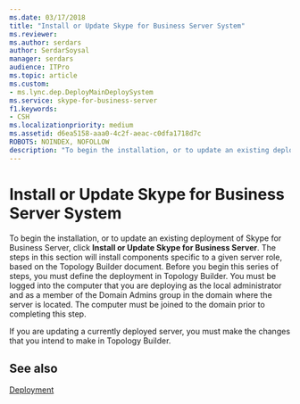 ```yaml
---
ms.date: 03/17/2018
title: "Install or Update Skype for Business Server System"
ms.reviewer: 
ms.author: serdars
author: SerdarSoysal
manager: serdars
audience: ITPro
ms.topic: article
ms.custom:
- ms.lync.dep.DeployMainDeploySystem
ms.service: skype-for-business-server
f1.keywords:
- CSH
ms.localizationpriority: medium
ms.assetid: d6ea5158-aaa0-4c2f-aeac-c0dfa1718d7c
ROBOTS: NOINDEX, NOFOLLOW
description: "To begin the installation, or to update an existing deployment of Skype for Business Server, click Install or Update Skype for Business Server. The steps in this section will install components specific to a given server role, based on the Topology Builder document. Before you begin this series of steps, you must define the deployment in Topology Builder. You must be logged into the computer that you are deploying as the local administrator and as a member of the Domain Admins group in the domain where the server is located. The computer must be joined to the domain prior to completing this step."
---
```


# Install or Update Skype for Business Server System

To begin the installation, or to update an existing deployment of Skype for Business Server, click **Install or Update Skype for Business Server**. The steps in this section will install components specific to a given server role, based on the Topology Builder document. Before you begin this series of steps, you must define the deployment in Topology Builder. You must be logged into the computer that you are deploying as the local administrator and as a member of the Domain Admins group in the domain where the server is located. The computer must be joined to the domain prior to completing this step.

If you are updating a currently deployed server, you must make the changes that you intend to make in Topology Builder.

## See also

[Deployment](/previous-versions/office/lync-server-2013/lync-server-2013-deployment)
